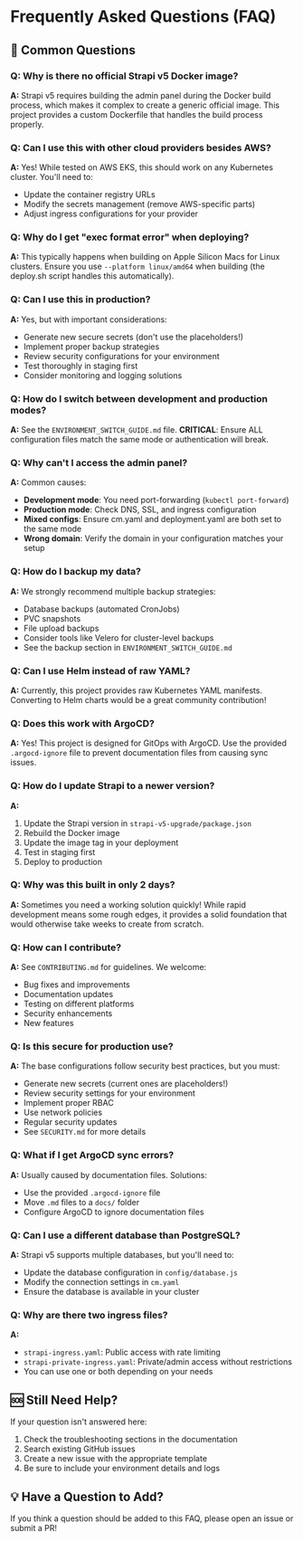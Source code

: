 # Frequently Asked Questions (FAQ)

## 🤔 Common Questions

### **Q: Why is there no official Strapi v5 Docker image?**
**A:** Strapi v5 requires building the admin panel during the Docker build process, which makes it complex to create a generic official image. This project provides a custom Dockerfile that handles the build process properly.

### **Q: Can I use this with other cloud providers besides AWS?**
**A:** Yes! While tested on AWS EKS, this should work on any Kubernetes cluster. You'll need to:
- Update the container registry URLs
- Modify the secrets management (remove AWS-specific parts)
- Adjust ingress configurations for your provider

### **Q: Why do I get "exec format error" when deploying?**
**A:** This typically happens when building on Apple Silicon Macs for Linux clusters. Ensure you use `--platform linux/amd64` when building (the deploy.sh script handles this automatically).

### **Q: Can I use this in production?**
**A:** Yes, but with important considerations:
- Generate new secure secrets (don't use the placeholders!)
- Implement proper backup strategies
- Review security configurations for your environment
- Test thoroughly in staging first
- Consider monitoring and logging solutions

### **Q: How do I switch between development and production modes?**
**A:** See the `ENVIRONMENT_SWITCH_GUIDE.md` file. **CRITICAL**: Ensure ALL configuration files match the same mode or authentication will break.

### **Q: Why can't I access the admin panel?**
**A:** Common causes:
- **Development mode**: You need port-forwarding (`kubectl port-forward`)
- **Production mode**: Check DNS, SSL, and ingress configuration
- **Mixed configs**: Ensure cm.yaml and deployment.yaml are both set to the same mode
- **Wrong domain**: Verify the domain in your configuration matches your setup

### **Q: How do I backup my data?**
**A:** We strongly recommend multiple backup strategies:
- Database backups (automated CronJobs)
- PVC snapshots
- File upload backups
- Consider tools like Velero for cluster-level backups
- See the backup section in `ENVIRONMENT_SWITCH_GUIDE.md`

### **Q: Can I use Helm instead of raw YAML?**
**A:** Currently, this project provides raw Kubernetes YAML manifests. Converting to Helm charts would be a great community contribution!

### **Q: Does this work with ArgoCD?**
**A:** Yes! This project is designed for GitOps with ArgoCD. Use the provided `.argocd-ignore` file to prevent documentation files from causing sync issues.

### **Q: How do I update Strapi to a newer version?**
**A:** 
1. Update the Strapi version in `strapi-v5-upgrade/package.json`
2. Rebuild the Docker image
3. Update the image tag in your deployment
4. Test in staging first
5. Deploy to production

### **Q: Why was this built in only 2 days?**
**A:** Sometimes you need a working solution quickly! While rapid development means some rough edges, it provides a solid foundation that would otherwise take weeks to create from scratch.

### **Q: How can I contribute?**
**A:** See `CONTRIBUTING.md` for guidelines. We welcome:
- Bug fixes and improvements
- Documentation updates
- Testing on different platforms
- Security enhancements
- New features

### **Q: Is this secure for production use?**
**A:** The base configurations follow security best practices, but you must:
- Generate new secrets (current ones are placeholders!)
- Review security settings for your environment
- Implement proper RBAC
- Use network policies
- Regular security updates
- See `SECURITY.md` for more details

### **Q: What if I get ArgoCD sync errors?**
**A:** Usually caused by documentation files. Solutions:
- Use the provided `.argocd-ignore` file
- Move `.md` files to a `docs/` folder
- Configure ArgoCD to ignore documentation files

### **Q: Can I use a different database than PostgreSQL?**
**A:** Strapi v5 supports multiple databases, but you'll need to:
- Update the database configuration in `config/database.js`
- Modify the connection settings in `cm.yaml`
- Ensure the database is available in your cluster

### **Q: Why are there two ingress files?**
**A:** 
- `strapi-ingress.yaml`: Public access with rate limiting
- `strapi-private-ingress.yaml`: Private/admin access without restrictions
- You can use one or both depending on your needs

## 🆘 Still Need Help?

If your question isn't answered here:
1. Check the troubleshooting sections in the documentation
2. Search existing GitHub issues
3. Create a new issue with the appropriate template
4. Be sure to include your environment details and logs

## 💡 Have a Question to Add?

If you think a question should be added to this FAQ, please open an issue or submit a PR!
